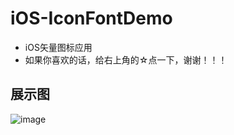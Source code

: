 # iOS-IconFontDemo
- iOS矢量图标应用
- 如果你喜欢的话，给右上角的☆点一下，谢谢！！！


## 展示图
![image](https://github.com/fc19901016/iOS-IconFontDemo/blob/master/image.png )
